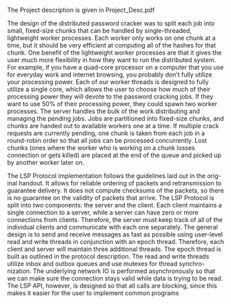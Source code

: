 The Project description is given in Project_Desc.pdf

The design of the distributed password cracker was to split each job into small,
fixed-size chunks that can be handled by single-threaded, lightweight worker
processes. Each worker only works on one chunk at a time, but it should be
very efficient at computing all of the hashes for that chunk. One benefit of
the lightweight worker processes are that it gives the user much more flexibility
in how they want to run the distributed system. For example, if you have a
quad-core processor on a computer that you use for everyday work and internet
browsing, you probably don’t fully utilize your processing power. Each of our
worker threads is designed to fully utilize a single core, which allows the user
to choose how much of their processing power they will devote to the password
cracking jobs. If they want to use 50% of their processing power, they could
spawn two worker processes.
The server handles the bulk of the work distributing and managing the
pending jobs. Jobs are partitioned into fixed-size chunks, and chunks are handed
out to available workers one at a time. If multiple crack requests are currently
pending, one chunk is taken from each job in a round-robin order so that all
jobs can be processed concurrently. Lost chunks (ones where the worker who is
working on a chunk losses connection or gets killed) are placed at the end of the
queue and picked up by another worker later on.



The LSP Protocol implementation follows the guidelines laid out in the orig-inal handout. 
It allows for reliable ordering of packets and retransmission to
guarantee delivery. It does not compute checksums of the packets, so there is
no guarantee on the validity of packets that arrive. The LSP Protocol is split
into two components: the server and the client. Each client maintains a single
connection to a server, while a server can have zero or more connections from
clients. Therefore, the server must keep track of all of the individual clients and
communicate with each one separately.
The general design is to send and receive messages as fast as possible using
user-level read and write threads in conjunction with an epoch thread. Therefore,
each client and server will maintain three additional threads. The epoch
thread is built as outlined in the protocol description. The read and write
threads utilize inbox and outbox queues and use mutexes for thread synchro-nization. 
The underlying network IO is performed asynchronously so that we
can make sure the connection stays valid while data is trying to be read. The
LSP API, however, is designed so that all calls are blocking, since this makes it
easier for the user to implement common programs
